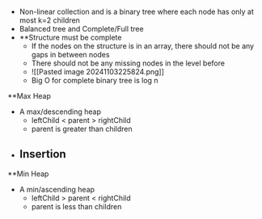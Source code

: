 - Non-linear collection and is a binary tree where each node has only at most k=2 children
- Balanced tree and Complete/Full tree
- **Structure must be complete
	- If the nodes on the structure is in an array, there should not be any gaps in between nodes
	- There should not be any missing nodes in the level before
	- ![[Pasted image 20241103225824.png]]
	- Big O for complete binary tree is log n

**Max Heap
- A max/descending heap
	- leftChild < parent > rightChild
	- parent is greater than children
- Insertion
	- 

**Min Heap
- A min/ascending heap
	- leftChild > parent < rightChild
	- parent is less than children